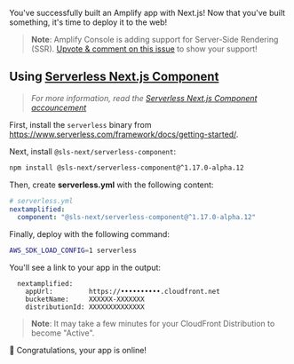 You've successfully built an Amplify app with Next.js! Now that you've built something, it's time to deploy it to the web!

> **Note**: Amplify Console is adding support for Server-Side Rendering (SSR).
> [Upvote & comment on this issue](https://github.com/aws-amplify/amplify-console/issues/412) to show your support!

## Using [Serverless Next.js Component](https://github.com/serverless-nextjs/serverless-next.js)

> _For more information, read the [Serverless Next.js Component accouncement](https://www.serverless.com/blog/serverless-nextjs)_

First, install the `serverless` binary from https://www.serverless.com/framework/docs/getting-started/.

Next, install `@sls-next/serverless-component`:

```bash
npm install @sls-next/serverless-component@^1.17.0-alpha.12
```

Then, create __serverless.yml__ with the following content:

```yaml
# serverless.yml
nextamplified:
  component: "@sls-next/serverless-component@^1.17.0-alpha.12"
```

Finally, deploy with the following command:

<!-- Note: I had to run `isengard assume` to get the corrent behavior -->

```bash
AWS_SDK_LOAD_CONFIG=1 serverless
```

You'll see a link to your app in the output:

```console
  nextamplified:
    appUrl:         https://••••••••••.cloudfront.net
    bucketName:     XXXXXX-XXXXXXX
    distributionId: XXXXXXXXXXXXXX
```

> **Note**: It may take a few minutes for your CloudFront Distribution to become "Active".

👏 Congratulations, your app is online!
